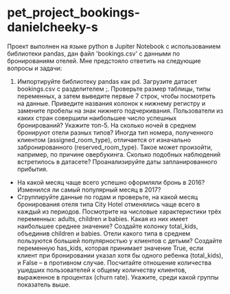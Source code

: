 # pet_project_bookings-danielcheeky-s 
Проект выполнен на языке python в Jupiter Notebook с использованием библиотеки pandas, дан файл 'bookings.csv' с данными по бронированиям отелей. 
Мне предстояло ответить на следующие вопросы и задачи:
  1) Импортируйте библиотеку pandas как pd. Загрузите датасет bookings.csv с разделителем ;. Проверьте размер таблицы, типы переменных, а затем выведите первые 7 строк, чтобы посмотреть на данные.
  Приведите названия колонок к нижнему регистру и замените пробелы на знак нижнего подчеркивания.
  Пользователи из каких стран совершили наибольшее число успешных бронирований? Укажите топ-5.
  На сколько ночей в среднем бронируют отели разных типов?
  Иногда тип номера, полученного клиентом (assigned_room_type), отличается от изначально забронированного (reserved_room_type). Такое может произойти, например, по причине овербукинга. Сколько подобных наблюдений встретилось в датасете?
  Проанализируйте даты запланированного прибытия.
  - На какой месяц чаще всего успешно оформляли бронь в 2016? Изменился ли самый популярный месяц в 2017?
  - Сгруппируйте данные по годам и проверьте, на какой месяц бронирования отеля типа City Hotel отменялись чаще всего в каждый из периодов.
  Посмотрите на числовые характеристики трёх переменных: adults, children и babies. Какая из них имеет наибольшее среднее значение?
  Создайте колонку total_kids, объединив children и babies. Отели какого типа в среднем пользуются большей популярностью у клиентов с детьми?
  Создайте переменную has_kids, которая принимает значение True, если клиент при бронировании указал хотя бы одного ребенка (total_kids), и False – в противном случае.
  Посчитайте отношение количества ушедших пользователей к общему количеству клиентов, выраженное в процентах (churn rate). Укажите, среди какой группы показатель выше.
